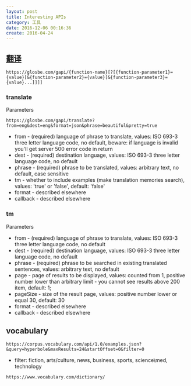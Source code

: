 ```yaml
---
layout: post
title: Interesting APIs
category: 工具
date: 2016-12-06 00:16:36
create: 2016-04-24
---
```


## [翻译](https://glosbe.com/a-api)

`https://glosbe.com/gapi/{function-name}[?[{function-parameter1}={value}[&{function-parameter2}={value}[&{function-parameter3}={value}...]]]]`

### translate
Parameters

`https://glosbe.com/gapi/translate?from=eng&dest=eng&format=json&phrase=beautiful&pretty=true`

* from - (required) language of phrase to translate, values: ISO 693-3 three letter language code, no default, beware: if language is invalid you'll get server 500 error code in return
* dest - (required) destination language, values: ISO 693-3 three letter language code, no default
* phrase - (required) phrase to be translated, values: arbitrary text, no default, case sensitive
* tm - whether to include examples (make translation memories search), values: 'true' or 'false', default: 'false'
* format - described elsewhere
* callback - described elsewhere

### tm

Parameters

* from - (required) language of phrase to translate, values: ISO 693-3 three letter language code, no default
* dest - (required) destination language, values: ISO 693-3 three letter language code, no default
* phrase - (required) phrase to be searched in existing translated sentences, values: arbitrary text, no default
* page - page of results to be displayed, values: counted from 1, positive number lower than arbitrary limit - you cannot see results above 200 item, default: 1;
* pageSize - size of the result page, values: positive number lower or equal 30, default: 30
* format - described elsewhere
* callback - described elsewhere

## vocabulary

`https://corpus.vocabulary.com/api/1.0/examples.json?&query=hyperbole&maxResults=24&startOffset=0&filter=0`

* filter: fiction, arts/culture, news, business, sports, science\med, technology

`https://www.vocabulary.com/dictionary/`
